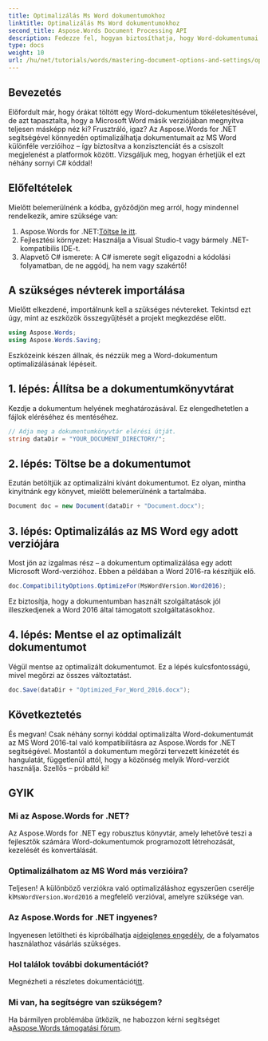 ```yaml
---
title: Optimalizálás Ms Word dokumentumokhoz
linktitle: Optimalizálás Ms Word dokumentumokhoz
second_title: Aspose.Words Document Processing API
description: Fedezze fel, hogyan biztosíthatja, hogy Word-dokumentumai megőrizzék formázásukat és megjelenésüket a Microsoft Word különböző verzióiban az Aspose.Words for .NET használatával.
type: docs
weight: 10
url: /hu/net/tutorials/words/mastering-document-options-and-settings/optimize-for-ms-word-document/
---
```

## Bevezetés

Előfordult már, hogy órákat töltött egy Word-dokumentum tökéletesítésével, de azt tapasztalta, hogy a Microsoft Word másik verziójában megnyitva teljesen másképp néz ki? Frusztráló, igaz? Az Aspose.Words for .NET segítségével könnyedén optimalizálhatja dokumentumait az MS Word különféle verzióihoz – így biztosítva a konzisztenciát és a csiszolt megjelenést a platformok között. Vizsgáljuk meg, hogyan érhetjük el ezt néhány sornyi C# kóddal!

## Előfeltételek

Mielőtt belemerülnénk a kódba, győződjön meg arról, hogy mindennel rendelkezik, amire szüksége van:

1.  Aspose.Words for .NET:[Töltse le itt](https://releases.aspose.com/words/net/).
2. Fejlesztési környezet: Használja a Visual Studio-t vagy bármely .NET-kompatibilis IDE-t.
3. Alapvető C# ismerete: A C# ismerete segít eligazodni a kódolási folyamatban, de ne aggódj, ha nem vagy szakértő!

## A szükséges névterek importálása

Mielőtt elkezdené, importálnunk kell a szükséges névtereket. Tekintsd ezt úgy, mint az eszközök összegyűjtését a projekt megkezdése előtt.

```csharp
using Aspose.Words;
using Aspose.Words.Saving;
```

Eszközeink készen állnak, és nézzük meg a Word-dokumentum optimalizálásának lépéseit.

## 1. lépés: Állítsa be a dokumentumkönyvtárat

Kezdje a dokumentum helyének meghatározásával. Ez elengedhetetlen a fájlok eléréséhez és mentéséhez.

```csharp
// Adja meg a dokumentumkönyvtár elérési útját.
string dataDir = "YOUR_DOCUMENT_DIRECTORY/";
```

## 2. lépés: Töltse be a dokumentumot

Ezután betöltjük az optimalizálni kívánt dokumentumot. Ez olyan, mintha kinyitnánk egy könyvet, mielőtt belemerülnénk a tartalmába.

```csharp
Document doc = new Document(dataDir + "Document.docx");
```

## 3. lépés: Optimalizálás az MS Word egy adott verziójára

Most jön az izgalmas rész – a dokumentum optimalizálása egy adott Microsoft Word-verzióhoz. Ebben a példában a Word 2016-ra készítjük elő.

```csharp
doc.CompatibilityOptions.OptimizeFor(MsWordVersion.Word2016);
```

Ez biztosítja, hogy a dokumentumban használt szolgáltatások jól illeszkedjenek a Word 2016 által támogatott szolgáltatásokhoz.

## 4. lépés: Mentse el az optimalizált dokumentumot

Végül mentse az optimalizált dokumentumot. Ez a lépés kulcsfontosságú, mivel megőrzi az összes változtatást.

```csharp
doc.Save(dataDir + "Optimized_For_Word_2016.docx");
```

## Következtetés

És megvan! Csak néhány sornyi kóddal optimalizálta Word-dokumentumát az MS Word 2016-tal való kompatibilitásra az Aspose.Words for .NET segítségével. Mostantól a dokumentum megőrzi tervezett kinézetét és hangulatát, függetlenül attól, hogy a közönség melyik Word-verziót használja. Szellős – próbáld ki!

## GYIK

### Mi az Aspose.Words for .NET?
Az Aspose.Words for .NET egy robusztus könyvtár, amely lehetővé teszi a fejlesztők számára Word-dokumentumok programozott létrehozását, kezelését és konvertálását.

### Optimalizálhatom az MS Word más verzióira?
 Teljesen! A különböző verziókra való optimalizáláshoz egyszerűen cserélje ki`MsWordVersion.Word2016` a megfelelő verzióval, amelyre szüksége van.

### Az Aspose.Words for .NET ingyenes?
 Ingyenesen letöltheti és kipróbálhatja a[ideiglenes engedély](https://purchase.aspose.com/temporary-license/), de a folyamatos használathoz vásárlás szükséges.

### Hol találok további dokumentációt?
 Megnézheti a részletes dokumentációt[itt](https://reference.aspose.com/words/net/).

### Mi van, ha segítségre van szükségem?
 Ha bármilyen problémába ütközik, ne habozzon kérni segítséget a[Aspose.Words támogatási fórum](https://forum.aspose.com/c/words/8).